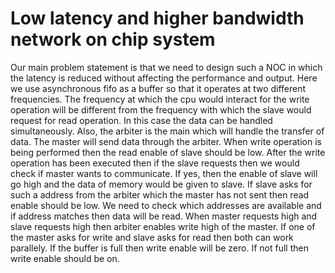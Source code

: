 # Low latency and higher bandwidth network on chip system

Our main problem statement is that we need to design such a NOC in which the latency is reduced without affecting the performance and output.
Here we use asynchronous fifo as a buffer so that it operates at two different frequencies. The frequency at which the cpu would interact for the write operation will be different from the frequency with which the slave would request for read operation. In this case the data can be handled simultaneously. Also, the arbiter is the main which will handle the transfer of data. The master will send data through the arbiter. When write operation is being performed then the read enable of slave should be low. After the write operation has been executed then if the slave requests then we would check if master wants to communicate. If yes, then the enable of slave will go high and the data of memory would be given to slave. If slave asks for such a  address from the arbiter which the master has not sent then read enable should be low. We need to check which addresses are available and if address matches then data will be read.
When master requests high and slave requests high then arbiter enables write high of the master. If one of the master asks for write and slave asks for read then both can work parallely. If the buffer is full then write enable will be zero.
If not full then write enable should be on.
